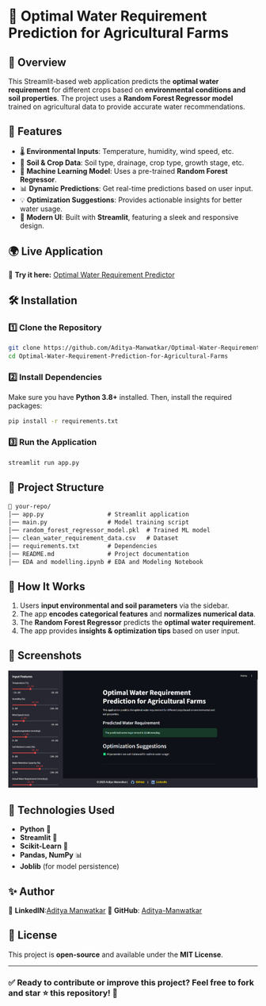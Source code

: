 # 🌱 Optimal Water Requirement Prediction for Agricultural Farms  

## 📖 Overview  
This Streamlit-based web application predicts the **optimal water requirement** for different crops based on **environmental conditions and soil properties**. The project uses a **Random Forest Regressor model** trained on agricultural data to provide accurate water recommendations.  

## 🚀 Features  
- 🌡️ **Environmental Inputs**: Temperature, humidity, wind speed, etc.  
- 🌱 **Soil & Crop Data**: Soil type, drainage, crop type, growth stage, etc.  
- 🤖 **Machine Learning Model**: Uses a pre-trained **Random Forest Regressor**.  
- 📊 **Dynamic Predictions**: Get real-time predictions based on user input.  
- 💡 **Optimization Suggestions**: Provides actionable insights for better water usage.  
- 🎨 **Modern UI**: Built with **Streamlit**, featuring a sleek and responsive design.


## 🌍 Live Application  
🔗 **Try it here:** [Optimal Water Requirement Predictor](https://huggingface.co/spaces/adityamanwatkar/optimal_water_usage_prediction) 

## 🛠️ Installation  
### **1️⃣ Clone the Repository**  
```sh
git clone https://github.com/Aditya-Manwatkar/Optimal-Water-Requirement-Prediction-for-Agricultural-Farms.git
cd Optimal-Water-Requirement-Prediction-for-Agricultural-Farms
```

### **2️⃣ Install Dependencies**  
Make sure you have **Python 3.8+** installed. Then, install the required packages:  
```sh
pip install -r requirements.txt
```

### **3️⃣ Run the Application**  
```sh
streamlit run app.py
```

## 📂 Project Structure  
```
📁 your-repo/
│── app.py                  # Streamlit application
│── main.py                 # Model training script
│── random_forest_regressor_model.pkl  # Trained ML model
│── clean_water_requirement_data.csv   # Dataset
│── requirements.txt        # Dependencies
│── README.md               # Project documentation           
│── EDA and modelling.ipynb # EDA and Modeling Notebook           
```

## 🎯 How It Works  
1. Users **input environmental and soil parameters** via the sidebar.  
2. The app **encodes categorical features** and **normalizes numerical data**.  
3. The **Random Forest Regressor** predicts the **optimal water requirement**.  
4. The app provides **insights & optimization tips** based on user input.  

## 📸 Screenshots  
![App Screenshot](image.png)

## 📌 Technologies Used  
- **Python** 🐍  
- **Streamlit** 🎨  
- **Scikit-Learn** 🤖  
- **Pandas, NumPy** 📊  
- **Joblib** (for model persistence)  

## ✨ Author  
👤 **LinkedIN**:[Aditya Manwatkar](https://www.linkedin.com/in/aditya-manwatkar/)
🔗 **GitHub**: [Aditya-Manwatkar](https://github.com/Aditya-Manwatkar)  

## 📜 License  
This project is **open-source** and available under the **MIT License**.  

---

### ✅ Ready to contribute or improve this project? Feel free to fork and star ⭐ this repository! 🚀  
